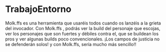 # TrabajoEntorno

Molk.ffs es una herramienta que usaréis todos cuando os lanzéis a la grieta del invocador. Con Molk.ffs , podrás ver la build del personaje que escojas, ver los personajes que son fuertes y débiles contra el, que se buildean los pros  y ver algunas builds poco convencionales. ¡Los campos de justicia no se defenderán solos! y con Molk.ffs, sería mucho más sencillo!!

